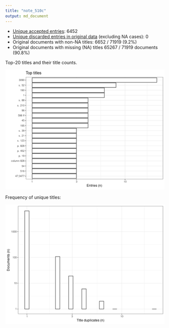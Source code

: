 ```yaml
---
title: "note_510c"
output: md_document
---
```




* [Unique accepted entries](output.tables/note_510c_accepted.csv): 6452
* [Unique discarded entries in original data](output.tables/note_510c_discarded.csv) (excluding NA cases): 0
* Original documents with non-NA titles: 6652 / 71919 (9.2%)
* Original documents with missing (NA) titles 65267 / 71919 documents (90.8%)


 Top-20 titles and their title counts.
 
![plot of chunk summarytitle](figure/rmd_note_510c_summarytitle-1.png)

Frequency of unique titles:
  
![plot of chunk uniquetitles](figure/rmd_note_510c_uniquetitles-1.png)
